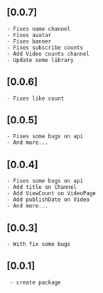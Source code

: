 ## [0.0.7]

    - Fixes name channel
    - Fixes avatar
    - Fixes banner
    - Fixes subscribe counts
    - Add Video counts channel
    - Update some library

## [0.0.6]

    - Fixes like count

## [0.0.5]

    - Fixes some bugs on api
    - And more...

## [0.0.4]

    - Fixes some bugs on api
    - Add title on Channel
    - Add ViewCount on VideoPage
    - Add publishDate on Video
    - And more...

## [0.0.3]

    - With fix some bugs

## [0.0.1]

     - create package